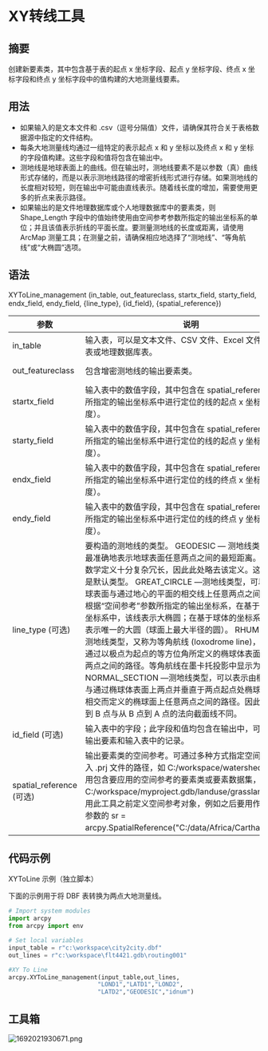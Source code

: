 # XY转线工具

## 摘要

创建新要素类，其中包含基于表的起点 x 坐标字段、起点 y  坐标字段、终点 x 坐标字段和终点 y 坐标字段中的值构建的大地测量线要素。 

## 用法

- 如果输入的是文本文件和 .csv（逗号分隔值）文件，请确保其符合关于表格数据源中指定的文件结构。
- 每条大地测量线均通过一组特定的表示起点 x 和 y 坐标以及终点  x 和 y 坐标的字段值构建。这些字段和值将包含在输出中。
- 测地线是地球表面上的曲线。但在输出时，测地线要素不是以参数（真）曲线形式存储的，而是以表示测地线路径的增密折线形式进行存储。如果测地线的长度相对较短，则在输出中可能由直线表示。随着线长度的增加，需要使用更多的折点来表示路径。
- 如果输出的是文件地理数据库或个人地理数据库中的要素类，则  Shape_Length 字段中的值始终使用由空间参考参数所指定的输出坐标系的单位；并且该值表示折线的平面长度。要测量测地线的长度或距离，请使用 ArcMap  测量工具；在测量之前，请确保相应地选择了“测地线”、“等角航线”或“大椭圆”选项。

## 语法

XYToLine_management  (in_table, out_featureclass, startx_field, starty_field, endx_field, endy_field,  {line_type}, {id_field}, {spatial_reference})

| 参数                     | 说明                                                         | 数据类型          |
| ------------------------ | ------------------------------------------------------------ | ----------------- |
| in_table                 | 输入表，可以是文本文件、CSV 文件、Excel  文件、dBASE 表或地理数据库表。 | Table View        |
| out_featureclass         | 包含增密测地线的输出要素类。                                 | Feature Class     |
| startx_field             | 输入表中的数值字段，其中包含在 spatial_reference 参数所指定的输出坐标系中进行定位的线的起点 x  坐标（或经度）。 | Field             |
| starty_field             | 输入表中的数值字段，其中包含在 spatial_reference 参数所指定的输出坐标系中进行定位的线的起点 y  坐标（或纬度）。 | Field             |
| endx_field               | 输入表中的数值字段，其中包含在 spatial_reference 参数所指定的输出坐标系中进行定位的线的终点 x 坐标（或经度）。 | Field             |
| endy_field               | 输入表中的数值字段，其中包含在 spatial_reference 参数所指定的输出坐标系中进行定位的线的终点 y 坐标（或纬度）。 | Field             |
| line_type (可选)         | 要构造的测地线的类型。  GEODESIC —  测地线类型，可以最准确地表示地球表面任意两点之间的最短距离。测地线的数学定义十分复杂冗长，因此此处略去该定义。这种线类型是默认类型。 GREAT_CIRCLE —测地线类型，可以表示地球表面与通过地心的平面的相交线上任意两点之间的路径。根据“空间参考”参数所指定的输出坐标系，在基于椭球体的坐标系中，该线表示大椭圆；在基于球体的坐标系中，该线表示唯一的大圆（球面上最大半径的圆）。 RHUMB_LINE —测地线类型，又称为等角航线 (loxodrome  line)，可以表示通过以极点为起点的等方位角所定义的椭球体表面上的任意两点之间的路径。等角航线在墨卡托投影中显示为直线。 NORMAL_SECTION —测地线类型，可以表示由椭球体表面与通过椭球体表面上两点并垂直于两点起点处椭球面的平面相交而定义的椭球面上任意两点之间的路径。因此，从  A 点到 B 点与从 B 点到 A 点的法向截面线不同。 | String            |
| id_field (可选)          | 输入表中的字段；此字段和值均包含在输出中，可用于连接输出要素和输入表中的记录。 | Field             |
| spatial_reference (可选) | 输出要素类的空间参考。可通过多种方式指定空间参考：  输入 .prj 文件的路径，如 C:/workspace/watershed.prj。  引用包含要应用的空间参考的要素类或要素数据集，例如 C:/workspace/myproject.gdb/landuse/grassland。  在使用此工具之前定义空间参考对象，例如之后要用作空间参考参数的 sr =  arcpy.SpatialReference("C:/data/Africa/Carthage.prj")。 | Spatial Reference |

## 代码示例

XYToLine 示例（独立脚本）

下面的示例用于将 DBF  表转换为两点大地测量线。

```python
# Import system modules
import arcpy
from arcpy import env

# Set local variables
input_table = r"c:\workspace\city2city.dbf"
out_lines = r"c:\workspace\flt4421.gdb\routing001"

#XY To Line
arcpy.XYToLine_management(input_table,out_lines,
                         "LOND1","LATD1","LOND2",
                         "LATD2","GEODESIC","idnum")
```

## 工具箱

![1692021930671.png](https://img1.imgtp.com/2023/08/14/7qbF99EG.png)